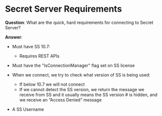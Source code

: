 [title]: #	(Secret Server Requirements)
[tags]: #	(faq,ss,apis,connection)
[priority]: #	(604)
# Secret Server Requirements

**Question**: What are the quick, hard requirements for connecting to Secret Server?

**Answer**: 

- Must have SS 10.7:
  - Requires REST APIs

- Must have the "IsConnectionManager" flag set on SS license
- When we connect, we try to check what version of SS is being used:
  - If below 10.7 we will not connect
  - If we cannot detect the SS version, we return the message we receive from SS and it usually means the SS version # is hidden, and we receive an “Access Denied” message

- A SS Username